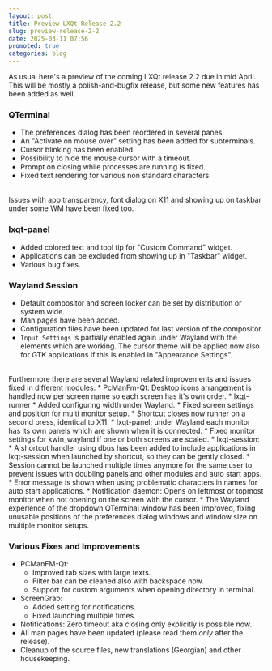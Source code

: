 ```yaml
---
layout: post
title: Preview LXQt Release 2.2
slug: preview-release-2-2
date: 2025-03-11 07:56
promoted: true
categories: blog
---
```


As usual here's a preview of the coming LXQt release 2.2 due in mid April. This will be mostly
a polish-and-bugfix release, but some new features has been added as well.

### QTerminal

* The preferences dialog has been reordered in several panes.
* An "Activate on mouse over" setting has been added for subterminals.
* Cursor blinking has been enabled.
* Possibility to hide the mouse cursor with a timeout.
* Prompt on closing while processes are running is fixed.
* Fixed text rendering for various non standard characters.

<br/>
Issues with app transparency, font dialog on X11 and showing up on taskbar under
some WM have been fixed too.


### lxqt-panel

* Added colored text and tool tip for "Custom Command" widget.
* Applications can be excluded from showing up in "Taskbar" widget.
* Various bug fixes.


### Wayland Session

* Default compositor and screen locker can be set by distribution or system wide.
* Man pages have been added.
* Configuration files have been updated for last version of the compositor.
* `Input Settings` is partially enabled again under Wayland with the elements which are
working. The cursor theme will be applied now also for GTK applications if this is enabled in
"Appearance Settings".

<br/>
Furthermore there are several Wayland related improvements and issues fixed in different modules:
* PcManFm-Qt: Desktop icons arrangement is handled now per screen name so each screen has it's own
order.
* lxqt-runner
  * Added configuring width under Wayland.
  * Fixed screen settings and position for multi monitor setup.
  * Shortcut closes now runner on a second press, identical to X11.
* lxqt-panel: under Wayland each monitor has its own panels which are shown when it is connected.
* Fixed monitor settings for kwin_wayland if one or both screens are scaled.
* lxqt-session:
  * A shortcut handler using dbus has been added to include applications in
lxqt-session when launched by shortcut, so they can be gently closed.
  * Session cannot be launched multiple times anymore for the same user to prevent issues
  with doubling panels and other modules and auto start apps.
  * Error message is shown when using problematic characters in names for auto start applications.
* Notification daemon: Opens on leftmost or topmost monitor when not opening on the screen
with the cursor.
* The Wayland experience of the dropdown QTerminal window has been improved, fixing unusable
positions of the preferences dialog windows and window size on multiple monitor setups.


### Various Fixes and Improvements

* PCManFM-Qt:
  * Improved tab sizes with large texts.
  * Filter bar can be cleaned also with backspace now.
  * Support for custom arguments when opening directory in terminal.
* ScreenGrab:
  * Added setting for notifications.
  * Fixed launching multiple times.
* Notifications: Zero timeout aka closing only explicitly is possible now.
* All man pages have been updated (please read them _only_ after the release).
* Cleanup of the source files, new translations (Georgian) and other housekeeping.

